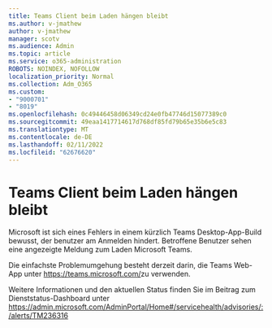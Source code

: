 ```yaml
---
title: Teams Client beim Laden hängen bleibt
ms.author: v-jmathew
author: v-jmathew
manager: scotv
ms.audience: Admin
ms.topic: article
ms.service: o365-administration
ROBOTS: NOINDEX, NOFOLLOW
localization_priority: Normal
ms.collection: Adm_O365
ms.custom:
- "9000701"
- "8019"
ms.openlocfilehash: 0c49446458d06349cd24e0fb47746d15077389c0
ms.sourcegitcommit: 49eaa1417714617d768df85fd79b65e35b6e5c83
ms.translationtype: MT
ms.contentlocale: de-DE
ms.lasthandoff: 02/11/2022
ms.locfileid: "62676620"
---
```

# <a name="teams-client-is-stuck-on-loading"></a>Teams Client beim Laden hängen bleibt

Microsoft ist sich eines Fehlers in einem kürzlich Teams Desktop-App-Build bewusst, der benutzer am Anmelden hindert. Betroffene Benutzer sehen eine angezeigte Meldung zum Laden Microsoft Teams.

Die einfachste Problemumgehung besteht derzeit darin, die Teams Web-App unter <https://teams.microsoft.com/>zu verwenden.

Weitere Informationen und den aktuellen Status finden Sie im Beitrag zum Dienststatus-Dashboard unter <https://admin.microsoft.com/AdminPortal/Home#/servicehealth/advisories/:/alerts/TM236316>
